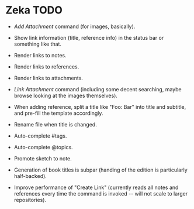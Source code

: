 # Zeka TODO

* *Add Attachment* command (for images, basically).
* Show link information (title, reference info) in the status bar or something
  like that.
* Render links to notes.
* Render links to references.
* Render links to attachments.
* *Link Attachment* command (including some decent searching, maybe browse
  looking at the images themselves).
* When adding reference, split a title like "Foo: Bar" into title and subtitle,
  and pre-fill the template accordingly.
* Rename file when title is changed.
* Auto-complete #tags.
* Auto-complete @topics.
* Promote sketch to note.

* Generation of book titles is subpar (handing of the edition is particularly
  half-backed).
* Improve performance of "Create Link" (currently reads all notes and references
  every time the command is invoked -- will not scale to larger repositories).
